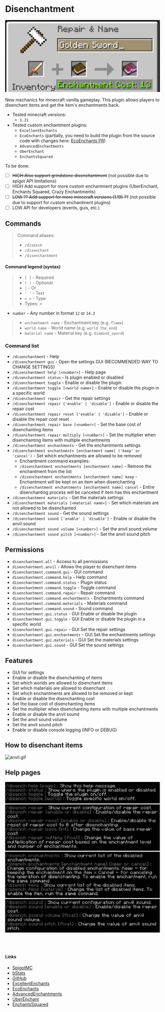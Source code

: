 # Disenchantment

![event.png](assets/event.png)

New mechanics for minecraft vanilla gameplay.
This plugin allows players to disenchant items and get the item's enchantments back.

- Tested minecraft versions:
    - `1.21`
- Tested custom enchantment plugins:
    - `ExcellentEnchants`
    - `EcoEnchants` (partially, you need to build the plugin from the source code with changes
      here: [EcoEnchants PR](https://github.com/Auxilor/EcoEnchants/pull/397))
    - `AdvancedEnchantments`
    - `UberEnchant`
    - `EnchantsSquared`

To be done:

- [ ] ~~HIGH Also support grindstone disenchantment~~ (not possible due to spigot API limitations)
- [ ] HIGH Add support for more custom enchantment plugins (UberEnchant, Enchants Squared, Crazy Enchantments)
- [ ] ~~LOW ?? Add support for more minecraft versions (1.19) ??~~ (not possible due to support for custom enchantment
  plugins)
- [ ] LOW API for developers (events, guis, etc.)

## Commands

> Command aliases:
> - `/disench`
> - `/disenchant`
> - `/disenchantment`

#### Command legend (syntax)

> - `[ ]` - Required
> - `( )` - Optional
> - `|` - Or
> - `' '` - Text
> - `< >` - Type
> - Types:
    >
- `number` - Any number in format `12` or `14.3`
>   - `enchantment name` - Enchantment key (e.g. `flame`)
>   - `world name` - World name (e.g. `world_the_end`)
>   - `material name` - Material key (e.g. `diamond_sword`)

### Command list

- `/disenchantment` - Help
- `/disenchantment gui` - Open the settings GUI (RECOMMENDED WAY TO CHANGE SETTINGS)
- `/disenchantment help [<number>]` - Help page
- `/disenchantment status` - Is plugin enabled or disabled
- `/disenchantment toggle` - Enable or disable the plugin
- `/disenchantment toggle [<world name>]` - Enable or disable the plugin in a specific world
- `/disenchantment repair` - Get the repair settings
- `/disenchantment repair ['enable' | 'disable']` - Enable or disable the repair cost
- `/disenchantment repair reset ['enable' | 'disable']` - Enable or disable the repair cost reset
- `/disenchantment repair base [<number>]` - Set the base cost of disenchanting items
- `/disenchantment repair multiply [<number>]` - Set the multiplier when disenchanting items with multiple enchantments
- `/disenchantment enchantments` - Get the enchantments settings
- `/disenchantment enchantments [enchantment name] ('keep' or 'cancel')` - Set which enchantments are allowed to be
  removed
    - Enchantment command examples:
    - `/disenchantment enchantments [enchantment name]` - Remove the enchantment from the list
    - `/disenchantment enchantments [enchantment name] keep` - Enchantment will be kept on an item when disenchanting
    - `/disenchantment enchantments [enchantment name] cancel` - Entire disenchanting process will be canceled if item
      has this enchantment
- `/disenchantment materials` - Get the materials settings
- `/disenchantment materials [<material name>]` - Set which materials are not allowed to be disenchanted
- `/disenchantment sound` - Get the sound settings
- `/disenchantment sound ['enable' | 'disable']` - Enable or disable the anvil sound
- `/disenchantment sound volume [<number>]` - Set the anvil sound volume
- `/disenchantment sound pitch [<number>]` - Set the anvil sound pitch

## Permissions

- `disenchantment.all` - Access to all permissions
- `disenchantment.anvil` - Allows the player to disenchant items
- `disenchantment.command.gui` - GUI command
- `disenchantment.command.help` - Help command
- `disenchantment.command.status` - Plugin status
- `disenchantment.command.toggle` - Toggle command
- `disenchantment.command.repair` - Repair command
- `disenchantment.command.enchantments` - Enchantments command
- `disenchantment.command.materials` - Materials command
- `disenchantment.command.sound` - Sound command
- `disenchantment.gui.status` - GUI Enable or disable the plugin
- `disenchantment.gui.toggle` - GUI Enable or disable the plugin in a specific world
- `disenchantment.gui.repair` - GUI Set the repair settings
- `disenchantment.gui.enchantments` - GUI Set the enchantments settings
- `disenchantment.gui.materials` - GUI Set the materials settings
- `disenchantment.gui.sound` - GUI Set the sound settings

## Features

- GUI for settings
- Enable or disable the disenchanting of items
- Set which worlds are allowed to disenchant items
- Set which materials are allowed to disenchant
- Set which enchantments are allowed to be removed or kept
- Enable or disable the disenchanting cost
- Set the base cost of disenchanting items
- Set the multiplier when disenchanting items with multiple enchantments
- Enable or disable the anvil sound
- Set the anvil sound volume
- Set the anvil sound pitch
- Enable or disable console logging (INFO or DEBUG)

## How to disenchant items

![anvil.gif](assets/anvil.gif)

## Help pages

![help1.png](assets/help1.png)
![help2.png](assets/help2.png)
![help3.png](assets/help3.png)
![help4.png](assets/help4.png)

<br />
<br />

#### Links

- [SpigotMC](https://www.spigotmc.org/resources/110741)
- [bStats](https://bstats.org/plugin/bukkit/Disenchantment/19058)
- [GitHub](https://github.com/H7KZ/Disenchantment)
- [ExcellentEnchants](https://www.spigotmc.org/resources/61693)
- [EcoEnchants](https://www.spigotmc.org/resources/79573)
- [AdvancedEnchantments](https://www.spigotmc.org/resources/43058)
- [UberEnchant](https://www.spigotmc.org/resources/19448)
- [EnchantsSquared](https://www.spigotmc.org/resources/86747)
